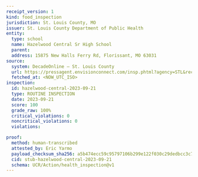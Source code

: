 ```yaml
---
receipt_version: 1
kind: food_inspection
jurisdiction: St. Louis County, MO
issuer: St. Louis County Department of Public Health
entity:
  type: school
  name: Hazelwood Central Sr High School
  parent:
  address: 15875 New Halls Ferry Rd, Florissant, MO 63031
source:
  system: DecadeOnline – St. Louis County
  url: https://pressagent.envisionconnect.com/insp.phtml?agency=STL&record_id=PR0003910
  fetched_at: <NOW_UTC_ISO>
inspection:
  id: hazelwood-central-2023-09-21
  type: ROUTINE INSPECTION
  date: 2023-09-21
  score: 100
  grade_raw: 100%
  critical_violations: 0
  noncritical_violations: 0
  violations:

proof:
  method: human-transcribed
  attested_by: Eric Yarmo
  payload_checksum_sha256: a5b474ecc59c95797106b299e122f030c29dedbcc3c783dbe31c5e4c6cb49098
  cid: stub-hazelwood-central-2023-09-21
  schema: UCR/Action/health_inspection@v1
---
```

